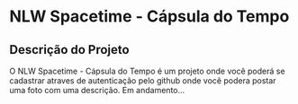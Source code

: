 # NLW Spacetime - Cápsula do Tempo
## Descrição do Projeto
O NLW Spacetime - Cápsula do Tempo é um projeto onde você poderá se cadastrar atraves de autenticação pelo github onde você podera postar uma foto com uma descrição.
Em andamento...
